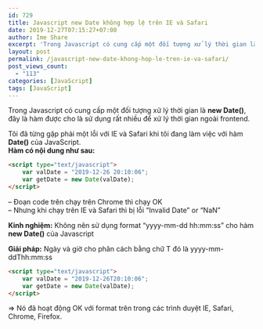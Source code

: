 ```yaml
---
id: 729
title: Javascript new Date không hợp lệ trên IE và Safari
date: 2019-12-27T07:15:27+07:00
author: Ime Share
excerpt: 'Trong Javascript có cung cấp một đối tượng xử lý thời gian là <strong>new Date()</strong>, đây là đối tượng sử dụng rất nhiều để xử lý thời gian ngoài frontend.'
layout: post
permalink: /javascript-new-date-khong-hop-le-tren-ie-va-safari/
post_views_count:
  - "113"
categories: [JavaScript]
tags: [JavaScript]
---
```

Trong Javascript có cung cấp một đối tượng xử lý thời gian là **new Date()**, đây là hàm được cho là sử dụng rất nhiều để xử lý thời gian ngoài frontend.

Tôi đã từng gặp phải một lỗi với IE và Safari khi tôi đang làm việc với hàm **Date()** của JavaScript.  
**Hàm có nội dung như sau:**

```html
<script type="text/javascript">
	var valDate = "2019-12-26 20:10:06";
	var getDate = new Date(valDate);
</script>
```

&#8211; Đoạn code trên chạy trên Chrome thì chạy OK  
&#8211; Nhưng khi chạy trên IE và Safari thì bị lỗi &#8220;Invalid Date&#8221; or &#8220;NaN&#8221;

**Kinh nghiệm:** Không nên sử dụng format &#8220;yyyy-mm-dd hh:mm:ss&#8221; cho hàm **new Date()** của Javascript

**Giải pháp:** Ngày và giờ cho phân cách bằng chữ T đó là yyyy-mm-ddThh:mm:ss

```html
<script type="text/javascript">
	var valDate = "2019-12-26T20:10:06";
	var getDate = new Date(valDate);
</script>
```

=> Nó đã hoạt động OK với format trên trong các trình duyệt IE, Safari, Chrome, Firefox.